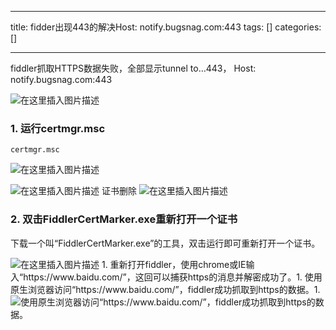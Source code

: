 
--- 
title:  fidder出现443的解决Host: notify.bugsnag.com:443 
tags: []
categories: [] 

---
fiddler抓取HTTPS数据失败，全部显示tunnel to…443， Host: notify.bugsnag.com:443

<img src="https://img-blog.csdnimg.cn/481971d07b794be2ac5b05235b461500.png" alt="在这里插入图片描述">

### 1. 运行certmgr.msc

```
certmgr.msc

```

<img src="https://img-blog.csdnimg.cn/2de265ef436d44c6bc3d5c956242a664.png" alt="在这里插入图片描述">

<img src="https://img-blog.csdnimg.cn/56fa5bf3a40241b0be7e7aadbec72a7d.png" alt="在这里插入图片描述"> 证书删除 <img src="https://img-blog.csdnimg.cn/4e74f15ec2df4c408b7cd618c78f922e.png" alt="在这里插入图片描述">

### 2. 双击FiddlerCertMarker.exe重新打开一个证书

下载一个叫“FiddlerCertMarker.exe”的工具，双击运行即可重新打开一个证书。

<img src="https://img-blog.csdnimg.cn/9276d699854c443d9ff963d6993ba49c.png" alt="在这里插入图片描述">
1. 重新打开fiddler，使用chrome或IE输入“https://www.baidu.com/”，这回可以捕获https的消息并解密成功了。1. 使用原生浏览器访问“https://www.baidu.com/”，fiddler成功抓取到https的数据。1. <img src="https://img-blog.csdnimg.cn/0da7bbb06d8d4390b98dc2b0d5a25bf6.png" alt="使用原生浏览器访问“https://www.baidu.com/”，fiddler成功抓取到https的数据。">